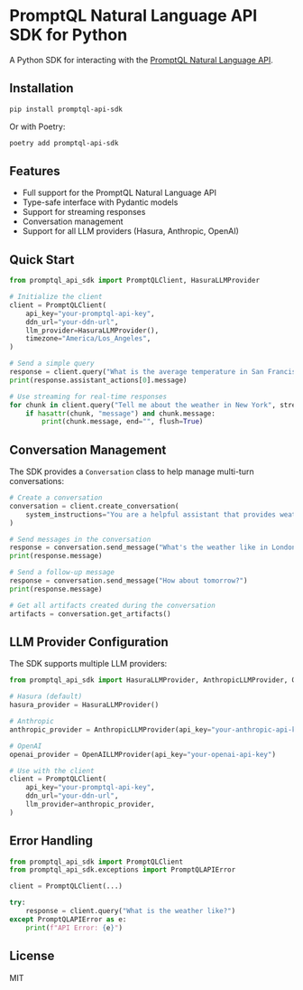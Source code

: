 # PromptQL Natural Language API SDK for Python

A Python SDK for interacting with the [PromptQL Natural Language API](https://hasura.io/docs/promptql/promptql-apis/natural-language-api/).

## Installation

```bash
pip install promptql-api-sdk
```

Or with Poetry:

```bash
poetry add promptql-api-sdk
```

## Features

- Full support for the PromptQL Natural Language API
- Type-safe interface with Pydantic models
- Support for streaming responses
- Conversation management
- Support for all LLM providers (Hasura, Anthropic, OpenAI)

## Quick Start

```python
from promptql_api_sdk import PromptQLClient, HasuraLLMProvider

# Initialize the client
client = PromptQLClient(
    api_key="your-promptql-api-key",
    ddn_url="your-ddn-url",
    llm_provider=HasuraLLMProvider(),
    timezone="America/Los_Angeles",
)

# Send a simple query
response = client.query("What is the average temperature in San Francisco?")
print(response.assistant_actions[0].message)

# Use streaming for real-time responses
for chunk in client.query("Tell me about the weather in New York", stream=True):
    if hasattr(chunk, "message") and chunk.message:
        print(chunk.message, end="", flush=True)
```

## Conversation Management

The SDK provides a `Conversation` class to help manage multi-turn conversations:

```python
# Create a conversation
conversation = client.create_conversation(
    system_instructions="You are a helpful assistant that provides weather information."
)

# Send messages in the conversation
response = conversation.send_message("What's the weather like in London?")
print(response.message)

# Send a follow-up message
response = conversation.send_message("How about tomorrow?")
print(response.message)

# Get all artifacts created during the conversation
artifacts = conversation.get_artifacts()
```

## LLM Provider Configuration

The SDK supports multiple LLM providers:

```python
from promptql_api_sdk import HasuraLLMProvider, AnthropicLLMProvider, OpenAILLMProvider

# Hasura (default)
hasura_provider = HasuraLLMProvider()

# Anthropic
anthropic_provider = AnthropicLLMProvider(api_key="your-anthropic-api-key")

# OpenAI
openai_provider = OpenAILLMProvider(api_key="your-openai-api-key")

# Use with the client
client = PromptQLClient(
    api_key="your-promptql-api-key",
    ddn_url="your-ddn-url",
    llm_provider=anthropic_provider,
)
```

## Error Handling

```python
from promptql_api_sdk import PromptQLClient
from promptql_api_sdk.exceptions import PromptQLAPIError

client = PromptQLClient(...)

try:
    response = client.query("What is the weather like?")
except PromptQLAPIError as e:
    print(f"API Error: {e}")
```

## License

MIT
